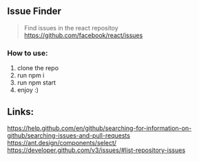 ## Issue Finder
> Find issues in the react repositoy https://github.com/facebook/react/issues

### How to use:
1. clone the repo
2. run npm i 
3. run npm start
4. enjoy :)

## Links:
https://help.github.com/en/github/searching-for-information-on-github/searching-issues-and-pull-requests
https://ant.design/components/select/
https://developer.github.com/v3/issues/#list-repository-issues